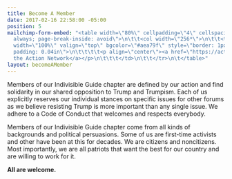```yaml
---
title: Become A Member
date: 2017-02-16 22:58:00 -05:00
position: 5
mailchimp-form-embed: "<table width=\"80%\" cellpadding=\"4\" cellspacing=\"0\" style=\"page-break-before:
  always; page-break-inside: avoid\">\n\t\t<col width=\"256*\">\n\t\t<tr>\n\t\t\t<td
  width=\"100%\" valign=\"top\" bgcolor=\"#aea79f\" style=\"border: 1px double #808080;
  padding: 0.04in\">\n\t\t\t\t<p align=\"center\"><a href=\"https://actionnetwork.org/forms/join-indivisible-123go?clear_id=true\">Join\n\t\t\t\tvia
  the Action Network</a></p>\n\t\t\t</td>\n\t\t</tr>\n\t</table>"
layout: becomeAMember
---
```


Members of our Indivisible Guide chapter are defined by our action and find solidarity in our shared opposition to Trump and Trumpism. Each of us explicitly reserves our individual stances on specific issues for other forums as we believe resisting Trump is more important than any single issue. We adhere to a Code of Conduct that welcomes and respects everybody.

Members of our Indivisible Guide chapter come from all kinds of backgrounds and political persuasions. Some of us are first-time activists and other have been at this for decades. We are citizens and noncitizens. Most importantly, we are all patriots that want the best for our country and are willing to work for it.

**All are welcome.**
